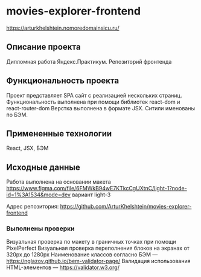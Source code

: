 # movies-explorer-frontend
https://arturkhelshtein.nomoredomainsicu.ru/

## Описание проекта
Дипломная работа Яндекс.Практикум. Репозиторий фронтенда

## Функциональность проекта
Проект представляет SPA сайт с реализацией нескольких страниц. 
Функциональность выполнена при помощи библиотек react-dom и react-router-dom
Верстка выполнена в формате JSX. 
Ситили именованы по БЭМ.

## Примененные технологии
React, JSX, БЭМ

## Исходные данные
Работа выполнена на основании макета https://www.figma.com/file/6FMWkB94wE7KTkcCgUXtnC/light-1?node-id=1%3A1534&mode=dev вариант light-3

Адрес репозитория: https://github.com/ArturKhelshtein/movies-explorer-frontend


### Выполнены проверки
Визуальная проверка по макету в граничных точках при помощи PixelPerfect
Визуальная проверка переполнения блоков на экранах от 320px до 1280px 
Наименование классов согласно БЭМ — https://nglazov.github.io/bem-validator-page/
Валидация использования HTML-элементов — https://validator.w3.org/
